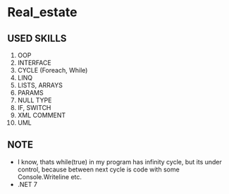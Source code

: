 # Real_estate
USED SKILLS
-------------
1) OOP
2) INTERFACE
3) CYCLE (Foreach, While)
4) LINQ
5) LISTS, ARRAYS
6) PARAMS
7) NULL TYPE
8) IF, SWITCH
9) XML COMMENT
10) UML

NOTE
-------------
* I know, thats while(true) in my program has infinity cycle, but its under control, because between next cycle is code with some Console.Writeline etc.
* .NET 7
